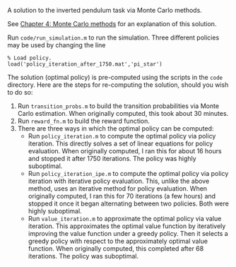 A solution to the inverted pendulum task via Monte Carlo methods.

See [Chapter 4: Monte Carlo methods](writeup/3-pi.pdf) for an explanation of this solution.

Run `code/run_simulation.m` to run the simulation. Three different policies may be used by changing the line 

```
% Load policy.
load('policy_iteration_after_1750.mat','pi_star')
```


The solution (optimal policy) is pre-computed using the scripts in the `code` directory. Here are the steps for re-computing the solution, should you wish to do so:

1. Run `transition_probs.m` to build the transition probabilities via Monte Carlo estimation. When originally computed, this took about 30 minutes.
2. Run `reward_fn.m` to build the reward function.
3. There are three ways in which the optimal policy can be computed:
    - Run `policy_iteration.m` to compute the optimal policy via policy iteration. This directly solves a set of linear equations for policy evaluation. When originally computed, I ran this for about 16 hours and stopped it after 1750 iterations. The policy was highly suboptimal.
    - Run `policy_iteration_ipe.m` to compute the optimal policy via policy iteration with iterative policy evaluation. This, unlike the above method, uses an iterative method for policy evaluation. When originally computed, I ran this for 70 iterations (a few hours) and stopped it once it began alternating between two policies. Both were highly suboptimal.
    - Run `value_iteration.m` to approximate the optimal policy via value iteration. This approximates the optimal value function by iteratively improving the value function under a greedy policy. Then it selects a greedy policy with respect to the approximately optimal value function. When originally computed, this completed after 68 iterations. The policy was suboptimal.
